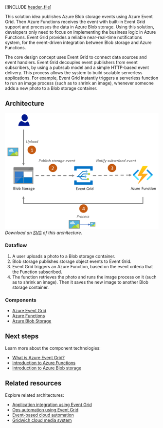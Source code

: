[!INCLUDE [header_file](../../../includes/sol-idea-header.md)]

This solution idea publishes Azure Blob storage events using Azure Event Grid. Then Azure Functions receives the event with built-in Event Grid support and processes the data in Azure Blob storage.  Using this solution, developers only need to focus on implementing the business logic in Azure Functions. Event Grid provides a reliable near-real-time notifications system, for the event-driven integration between Blob storage and Azure Functions. 

The core design concept uses Event Grid to connect data sources and event handlers. Event Grid decouples event publishers from event subscribers, by using a pub/sub model and a simple HTTP-based event delivery. This process allows the system to build scalable serverless applications. For example, Event Grid instantly triggers a serverless function to run an image process (such as to shrink an image), whenever someone adds a new photo to a Blob storage container.

## Architecture

![Diagram of the serverless application architecture.](../media/serverless-application-architectures-using-event-grid.png)
*Download an [SVG](../media/serverless-application-architectures-using-event-grid.svg) of this architecture.*

### Dataflow

1. A user uploads a photo to a Blob storage container.
2. Blob storage publishes storage object events to Event Grid.
3. Event Grid triggers an Azure Function, based on the event criteria that the Function subscribed.  
4. The function retrieves the photo and runs the image process on it (such as to shrink an image). Then it saves the new image to another Blob storage container.

### Components

- [Azure Event Grid](https://azure.microsoft.com/services/event-grid)
- [Azure Functions](https://azure.microsoft.com/services/functions)
- [Azure Blob Storage](https://azure.microsoft.com/services/storage/blobs)

## Next steps

Learn more about the component technologies:

- [What is Azure Event Grid?](/azure/event-grid/overview)
- [Introduction to Azure Functions](/azure/azure-functions/functions-overview)
- [Introduction to Azure Blob storage](/azure/storage/blobs/storage-blobs-introduction)

## Related resources

Explore related architectures:

- [Application integration using Event Grid](./application-integration-using-event-grid.yml)
- [Ops automation using Event Grid](./ops-automation-using-event-grid.yml)
- [Event-based cloud automation](../../reference-architectures/serverless/cloud-automation.yml)
- [Gridwich cloud media system](../../reference-architectures/media-services/gridwich-architecture.yml)
